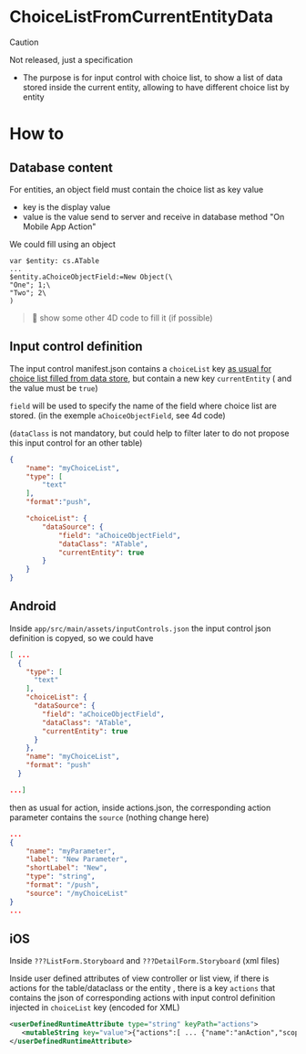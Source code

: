 #  ChoiceListFromCurrentEntityData

> [!CAUTION]
> Not released, just a specification

- The purpose is for input control with choice list, to show a list of data stored inside the current entity, allowing to have different choice list by entity

# How to

## Database content

For entities, an object field must contain the choice list as key value
- key is the display value
- value is the value send to server and receive in database method "On Mobile App Action"

We could fill using an object

```4d
var $entity: cs.ATable
...
$entity.aChoiceObjectField:=New Object(\
"One"; 1;\
"Two"; 2\
)
```

> 🚧 show some other 4D code to fill it (if possible)

## Input control definition

The input control manifest.json contains a `choiceList` key [as usual for choice list filled from data store](https://developer.4d.com/go-mobile/docs/project-definition/actions#dynamic-choice-lists), but contain a new key `currentEntity` ( and the value must be `true`)

`field` will be used to specify the name of the field where choice list are stored. (in the exemple `aChoiceObjectField`, see 4d code)

(`dataClass` is not mandatory, but could help to filter later to do not propose this input control for an other table)

```json
{
    "name": "myChoiceList",
    "type": [
        "text"
    ],
    "format":"push",

    "choiceList": {
        "dataSource": {
            "field": "aChoiceObjectField",
            "dataClass": "ATable",
            "currentEntity": true
        }
    }
}
```

##  Android

Inside `app/src/main/assets/inputControls.json` the input control json definition is copyed, so we could have

```json
[ ...
  {
    "type": [
      "text"
    ],
    "choiceList": {
      "dataSource": {
        "field": "aChoiceObjectField",
        "dataClass": "ATable",
        "currentEntity": true
      }
    },
    "name": "myChoiceList",
    "format": "push"
  }

...]
```

then as usual for action, inside actions.json, the corresponding action parameter contains the `source` (nothing change here)

```json
...
{
    "name": "myParameter",
    "label": "New Parameter",
    "shortLabel": "New",
    "type": "string",
    "format": "/push",
    "source": "/myChoiceList"
}
...
```

##  iOS

Inside `???ListForm.Storyboard` and `???DetailForm.Storyboard` (xml files)

Inside user defined attributes of view controller or list view, if there is actions for the table/dataclass or the entity , there is a key `actions` that contains the json of corresponding actions with input control definition injected in `choiceList` key (encoded for XML)

```xml
<userDefinedRuntimeAttribute type="string" keyPath="actions">
   <mutableString key="value">{"actions":[ ... {"name":"anAction","scope":"currentEntity", ... ,"parameters":[{"name":"newParameter","label":"New Parameter","shortLabel":"New","type":"string","choiceList":{"dataSource":{"dataClass":"ATable","field":"aChoiceObjectField","currentEntity":true}}}...]}]}</mutableString>
</userDefinedRuntimeAttribute>
```
